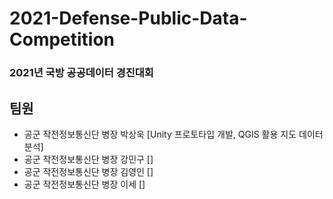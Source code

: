 # 2021-Defense-Public-Data-Competition

### 2021년 국방 공공데이터 경진대회

## 팀원
- 공군 작전정보통신단 병장 박상욱 [Unity 프로토타입 개발, QGIS 활용 지도 데이터 분석]
- 공군 작전정보통신단 병장 강민구 []
- 공군 작전정보통신단 병장 김영인 []
- 공군 작전정보통신단 병장 이세 []

##
